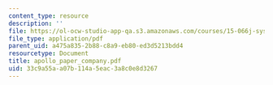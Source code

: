 ```yaml
---
content_type: resource
description: ''
file: https://ol-ocw-studio-app-qa.s3.amazonaws.com/courses/15-066j-system-optimization-and-analysis-for-manufacturing-summer-2003/33c9a55aa07b114a5eac3a8c0e8d3267_apollo_paper_company.pdf
file_type: application/pdf
parent_uid: a475a835-2b88-c8a9-eb80-ed3d5213bdd4
resourcetype: Document
title: apollo_paper_company.pdf
uid: 33c9a55a-a07b-114a-5eac-3a8c0e8d3267
---
```

